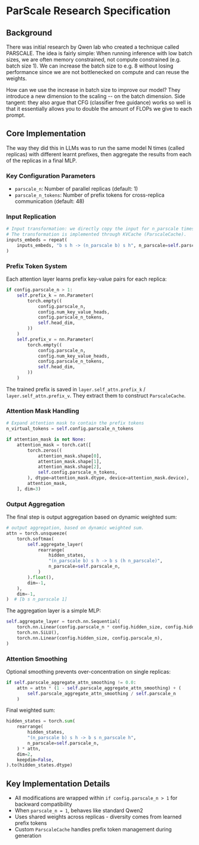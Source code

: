 # ParScale Research Specification

## Background

There was initial research by Qwen lab who created a technique called PARSCALE. The idea is fairly simple: When running inference with low batch sizes, we are often memory constrained, not compute constrained (e.g. batch size 1). We can increase the batch size to e.g. 8 without losing performance since we are not bottlenecked on compute and can reuse the weights.

How can we use the increase in batch size to improve our model? They introduce a new dimension to the scaling -- on the batch dimension. Side tangent: they also argue that CFG (classifier free guidance) works so well is that it essentially allows you to double the amount of FLOPs we give to each prompt.

## Core Implementation

The way they did this in LLMs was to run the same model N times (called replicas) with different learnt prefixes, then aggregate the results from each of the replicas in a final MLP.

### Key Configuration Parameters
- `parscale_n`: Number of parallel replicas (default: 1)
- `parscale_n_tokens`: Number of prefix tokens for cross-replica communication (default: 48)

### Input Replication
```python
# Input transformation: we directly copy the input for n_parscale times.
# The transformation is implemented through KVCache (ParscaleCache).
inputs_embeds = repeat(
    inputs_embeds, "b s h -> (n_parscale b) s h", n_parscale=self.parscale_n
)
```

### Prefix Token System
Each attention layer learns prefix key-value pairs for each replica:

```python
if config.parscale_n > 1:
    self.prefix_k = nn.Parameter(
        torch.empty((
            config.parscale_n,
            config.num_key_value_heads,
            config.parscale_n_tokens,
            self.head_dim,
        ))
    )
    self.prefix_v = nn.Parameter(
        torch.empty((
            config.parscale_n,
            config.num_key_value_heads,
            config.parscale_n_tokens,
            self.head_dim,
        ))
    )
```

The trained prefix is saved in `layer.self_attn.prefix_k` / `layer.self_attn.prefix_v`. They extract them to construct `ParscaleCache`.

### Attention Mask Handling
```python
# Expand attention mask to contain the prefix tokens
n_virtual_tokens = self.config.parscale_n_tokens

if attention_mask is not None:
    attention_mask = torch.cat([
        torch.zeros((
            attention_mask.shape[0],
            attention_mask.shape[1],
            attention_mask.shape[2],
            self.config.parscale_n_tokens,
        ), dtype=attention_mask.dtype, device=attention_mask.device),
        attention_mask,
    ], dim=3)
```

### Output Aggregation
The final step is output aggregation based on dynamic weighted sum:

```python
# output aggregation, based on dynamic weighted sum.
attn = torch.unsqueeze(
    torch.softmax(
        self.aggregate_layer(
            rearrange(
                hidden_states,
                "(n_parscale b) s h -> b s (h n_parscale)",
                n_parscale=self.parscale_n,
            )
        ).float(),
        dim=-1,
    ),
    dim=-1,
)  # [b s n_parscale 1]
```

The aggregation layer is a simple MLP:
```python
self.aggregate_layer = torch.nn.Sequential(
    torch.nn.Linear(config.parscale_n * config.hidden_size, config.hidden_size),
    torch.nn.SiLU(),
    torch.nn.Linear(config.hidden_size, config.parscale_n),
)
```

### Attention Smoothing
Optional smoothing prevents over-concentration on single replicas:
```python
if self.parscale_aggregate_attn_smoothing != 0.0:
    attn = attn * (1 - self.parscale_aggregate_attn_smoothing) + (
        self.parscale_aggregate_attn_smoothing / self.parscale_n
    )
```

Final weighted sum:
```python
hidden_states = torch.sum(
    rearrange(
        hidden_states,
        "(n_parscale b) s h -> b s n_parscale h",
        n_parscale=self.parscale_n,
    ) * attn,
    dim=2,
    keepdim=False,
).to(hidden_states.dtype)
```


## Key Implementation Details

- All modifications are wrapped within `if config.parscale_n > 1` for backward compatibility
- When `parscale_n = 1`, behaves like standard Qwen2
- Uses shared weights across replicas - diversity comes from learned prefix tokens
- Custom `ParscaleCache` handles prefix token management during generation